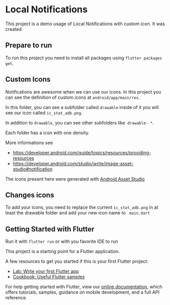 # Local Notifications 

This project is a demo usage of Local Notifications with custom icon. It was created 

## Prepare to run

To run this project you need to install all packages using `flutter packages get`.

## Custom Icons

Notifications are awesome when we can use our icons. In this project you can see the definition of custom icons at `android/app/main/res`.

In this folder, you can see a subfolder called `drawable` inside of it you will see our icon called `ic_stat_adb.png`.

In addition to `drawable`, you can see other subfolders like` drawable- *`.

Each folder has a icon with one density. 

More informations see

- https://developer.android.com/guide/topics/resources/providing-resources
- https://developer.android.com/studio/write/image-asset-studio#notification

The icons present here were generated with [Android Asset Studio](http://romannurik.github.io/AndroidAssetStudio/)

## Changes icons

To add your icons, you need to replace the current `ic_stat_adb.png` in at least the drawable folder and add your new icon name to ` main.dart`

## Getting Started with Flutter

Run it with `flutter run` or with you favorite IDE to run

This project is a starting point for a Flutter application.

A few resources to get you started if this is your first Flutter project:

- [Lab: Write your first Flutter app](https://flutter.dev/docs/get-started/codelab)
- [Cookbook: Useful Flutter samples](https://flutter.dev/docs/cookbook)

For help getting started with Flutter, view our
[online documentation](https://flutter.dev/docs), which offers tutorials,
samples, guidance on mobile development, and a full API reference.
